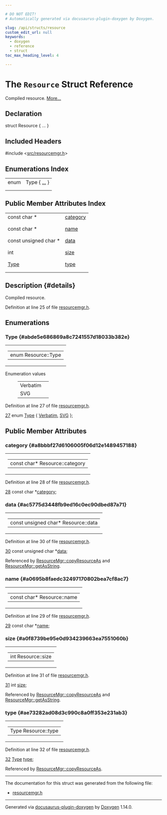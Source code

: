 ```yaml
---

# DO NOT EDIT!
# Automatically generated via docusaurus-plugin-doxygen by Doxygen.

slug: /api/structs/resource
custom_edit_url: null
keywords:
  - doxygen
  - reference
  - struct
toc_max_heading_level: 4

---
```


<div class="doxyPage">

# The `Resource` Struct Reference

Compiled resource. <a href="#details">More...</a>

## Declaration

<div class="doxyDeclaration">
struct Resource { ... }
</div>

## Included Headers

<div class="doxyIncludesList">#include &lt;<a href="/web-doxygen/docs/api/files/src/resourcemgr-h">src/resourcemgr.h</a>&gt;
</div>

## Enumerations Index

<table class="doxyMembersIndex">

<tr class="doxyMemberIndexItem">
<td class="doxyMemberIndexItemType" align="left" valign="top">enum</td>
<td class="doxyMemberIndexItemName" align="left" valign="top">Type { <a href="#abde5e686869a8c7241557d18033b382e">...</a> }</td>
</tr>
<tr class="doxyMemberIndexDescription">
<td class="doxyMemberIndexDescriptionLeft"></td>
<td class="doxyMemberIndexDescriptionRight">
</td>
</tr>
<tr class="doxyMemberIndexSeparator">
<td class="doxyMemberIndexSeparator" colspan="2"></td>
</tr>

</table>

## Public Member Attributes Index

<table class="doxyMembersIndex">

<tr class="doxyMemberIndexItem">
<td class="doxyMemberIndexItemType" align="left" valign="top">const char *</td>
<td class="doxyMemberIndexItemName" align="left" valign="top"><a href="#a8bbbf27d6106005f06d12e1489457188">category</a></td>
</tr>
<tr class="doxyMemberIndexDescription">
<td class="doxyMemberIndexDescriptionLeft"></td>
<td class="doxyMemberIndexDescriptionRight">
</td>
</tr>
<tr class="doxyMemberIndexSeparator">
<td class="doxyMemberIndexSeparator" colspan="2"></td>
</tr>

<tr class="doxyMemberIndexItem">
<td class="doxyMemberIndexItemType" align="left" valign="top">const char *</td>
<td class="doxyMemberIndexItemName" align="left" valign="top"><a href="#a0695b8faedc32497170802bea7cf8ac7">name</a></td>
</tr>
<tr class="doxyMemberIndexDescription">
<td class="doxyMemberIndexDescriptionLeft"></td>
<td class="doxyMemberIndexDescriptionRight">
</td>
</tr>
<tr class="doxyMemberIndexSeparator">
<td class="doxyMemberIndexSeparator" colspan="2"></td>
</tr>

<tr class="doxyMemberIndexItem">
<td class="doxyMemberIndexItemType" align="left" valign="top">const unsigned char *</td>
<td class="doxyMemberIndexItemName" align="left" valign="top"><a href="#ac5775d3448fb9ed16c0ec90dbed87a71">data</a></td>
</tr>
<tr class="doxyMemberIndexDescription">
<td class="doxyMemberIndexDescriptionLeft"></td>
<td class="doxyMemberIndexDescriptionRight">
</td>
</tr>
<tr class="doxyMemberIndexSeparator">
<td class="doxyMemberIndexSeparator" colspan="2"></td>
</tr>

<tr class="doxyMemberIndexItem">
<td class="doxyMemberIndexItemType" align="left" valign="top">int</td>
<td class="doxyMemberIndexItemName" align="left" valign="top"><a href="#a0f8739be95e0d934239663ea7551060b">size</a></td>
</tr>
<tr class="doxyMemberIndexDescription">
<td class="doxyMemberIndexDescriptionLeft"></td>
<td class="doxyMemberIndexDescriptionRight">
</td>
</tr>
<tr class="doxyMemberIndexSeparator">
<td class="doxyMemberIndexSeparator" colspan="2"></td>
</tr>

<tr class="doxyMemberIndexItem">
<td class="doxyMemberIndexItemType" align="left" valign="top"><a href="#abde5e686869a8c7241557d18033b382e">Type</a></td>
<td class="doxyMemberIndexItemName" align="left" valign="top"><a href="#ae73282ad08d3c990c8a0ff353e231ab3">type</a></td>
</tr>
<tr class="doxyMemberIndexDescription">
<td class="doxyMemberIndexDescriptionLeft"></td>
<td class="doxyMemberIndexDescriptionRight">
</td>
</tr>
<tr class="doxyMemberIndexSeparator">
<td class="doxyMemberIndexSeparator" colspan="2"></td>
</tr>

</table>

## Description {#details}

Compiled resource.

Definition at line 25 of file <a href="/web-doxygen/docs/api/files/src/resourcemgr-h">resourcemgr.h</a>.

<div class="doxySectionDef">

## Enumerations

### Type {#abde5e686869a8c7241557d18033b382e}

<div class="doxyMemberItem">
<div class="doxyMemberProto">
<table class="doxyMemberLabels">
<tr class="doxyMemberLabels">
<td class="doxyMemberLabelsLeft">
<table class="doxyMemberName">
<tr>
<td class="doxyMemberName">enum Resource::Type </td>
</tr>
</table>
</td>
</tr>
</table>
</div>
<div class="doxyMemberDoc">


<dl class="doxyEnumList">
<dt class="doxyEnumTableTitle">Enumeration values</dt>
<dd>
<table class="doxyEnumTable">

<tr class="doxyEnumItem">
<td class="doxyEnumItemName">Verbatim<a id="abde5e686869a8c7241557d18033b382eaf197aa4cab57b5ab94f906de74015e27"></a></td>
<td class="doxyEnumItemDescription"></td>
</tr>

<tr class="doxyEnumItem">
<td class="doxyEnumItemName">SVG<a id="abde5e686869a8c7241557d18033b382eabb7175dffd36169ed5e9dedf6e508bdf"></a></td>
<td class="doxyEnumItemDescription"></td>
</tr>

</table>
</dd>
</dl>

Definition at line 27 of file <a href="/web-doxygen/docs/api/files/src/resourcemgr-h">resourcemgr.h</a>.

<div class="doxyProgramListing">

<div class="doxyCodeLine"><span class="doxyLineNumber"><a href="#abde5e686869a8c7241557d18033b382eabb7175dffd36169ed5e9dedf6e508bdf">27</a></span><span class="doxyLineContent"><span class="doxyHighlight">  </span><span class="doxyHighlightKeyword">enum</span><span class="doxyHighlight"> <a href="#abde5e686869a8c7241557d18033b382e">Type</a> { <a href="#abde5e686869a8c7241557d18033b382eaf197aa4cab57b5ab94f906de74015e27">Verbatim</a>, <a href="#abde5e686869a8c7241557d18033b382eabb7175dffd36169ed5e9dedf6e508bdf">SVG</a> };</span></span></div>

</div>

</div>
</div>

</div>

<div class="doxySectionDef">

## Public Member Attributes

### category {#a8bbbf27d6106005f06d12e1489457188}

<div class="doxyMemberItem">
<div class="doxyMemberProto">
<table class="doxyMemberLabels">
<tr class="doxyMemberLabels">
<td class="doxyMemberLabelsLeft">
<table class="doxyMemberName">
<tr>
<td class="doxyMemberName">const char* Resource::category</td>
</tr>
</table>
</td>
</tr>
</table>
</div>
<div class="doxyMemberDoc">



Definition at line 28 of file <a href="/web-doxygen/docs/api/files/src/resourcemgr-h">resourcemgr.h</a>.

<div class="doxyProgramListing">

<div class="doxyCodeLine"><span class="doxyLineNumber"><a href="#a8bbbf27d6106005f06d12e1489457188">28</a></span><span class="doxyLineContent"><span class="doxyHighlight">  </span><span class="doxyHighlightKeyword">const</span><span class="doxyHighlight"> </span><span class="doxyHighlightKeywordType">char</span><span class="doxyHighlight"> *<a href="#a8bbbf27d6106005f06d12e1489457188">category</a>;</span></span></div>

</div>

</div>
</div>

### data {#ac5775d3448fb9ed16c0ec90dbed87a71}

<div class="doxyMemberItem">
<div class="doxyMemberProto">
<table class="doxyMemberLabels">
<tr class="doxyMemberLabels">
<td class="doxyMemberLabelsLeft">
<table class="doxyMemberName">
<tr>
<td class="doxyMemberName">const unsigned char* Resource::data</td>
</tr>
</table>
</td>
</tr>
</table>
</div>
<div class="doxyMemberDoc">



Definition at line 30 of file <a href="/web-doxygen/docs/api/files/src/resourcemgr-h">resourcemgr.h</a>.

<div class="doxyProgramListing">

<div class="doxyCodeLine"><span class="doxyLineNumber"><a href="#ac5775d3448fb9ed16c0ec90dbed87a71">30</a></span><span class="doxyLineContent"><span class="doxyHighlight">  </span><span class="doxyHighlightKeyword">const</span><span class="doxyHighlight"> </span><span class="doxyHighlightKeywordType">unsigned</span><span class="doxyHighlight"> </span><span class="doxyHighlightKeywordType">char</span><span class="doxyHighlight"> *<a href="#ac5775d3448fb9ed16c0ec90dbed87a71">data</a>;</span></span></div>

</div>


Referenced by <a href="/web-doxygen/docs/api/classes/resourcemgr/#ad396917a059d354b1ff240b9af3a006c">ResourceMgr::copyResourceAs</a> and <a href="/web-doxygen/docs/api/classes/resourcemgr/#aa60ef164e79a11cfa31de29221db11aa">ResourceMgr::getAsString</a>.
</div>
</div>

### name {#a0695b8faedc32497170802bea7cf8ac7}

<div class="doxyMemberItem">
<div class="doxyMemberProto">
<table class="doxyMemberLabels">
<tr class="doxyMemberLabels">
<td class="doxyMemberLabelsLeft">
<table class="doxyMemberName">
<tr>
<td class="doxyMemberName">const char* Resource::name</td>
</tr>
</table>
</td>
</tr>
</table>
</div>
<div class="doxyMemberDoc">



Definition at line 29 of file <a href="/web-doxygen/docs/api/files/src/resourcemgr-h">resourcemgr.h</a>.

<div class="doxyProgramListing">

<div class="doxyCodeLine"><span class="doxyLineNumber"><a href="#a0695b8faedc32497170802bea7cf8ac7">29</a></span><span class="doxyLineContent"><span class="doxyHighlight">  </span><span class="doxyHighlightKeyword">const</span><span class="doxyHighlight"> </span><span class="doxyHighlightKeywordType">char</span><span class="doxyHighlight"> *<a href="#a0695b8faedc32497170802bea7cf8ac7">name</a>;</span></span></div>

</div>

</div>
</div>

### size {#a0f8739be95e0d934239663ea7551060b}

<div class="doxyMemberItem">
<div class="doxyMemberProto">
<table class="doxyMemberLabels">
<tr class="doxyMemberLabels">
<td class="doxyMemberLabelsLeft">
<table class="doxyMemberName">
<tr>
<td class="doxyMemberName">int Resource::size</td>
</tr>
</table>
</td>
</tr>
</table>
</div>
<div class="doxyMemberDoc">



Definition at line 31 of file <a href="/web-doxygen/docs/api/files/src/resourcemgr-h">resourcemgr.h</a>.

<div class="doxyProgramListing">

<div class="doxyCodeLine"><span class="doxyLineNumber"><a href="#a0f8739be95e0d934239663ea7551060b">31</a></span><span class="doxyLineContent"><span class="doxyHighlight">  </span><span class="doxyHighlightKeywordType">int</span><span class="doxyHighlight"> <a href="#a0f8739be95e0d934239663ea7551060b">size</a>;</span></span></div>

</div>


Referenced by <a href="/web-doxygen/docs/api/classes/resourcemgr/#ad396917a059d354b1ff240b9af3a006c">ResourceMgr::copyResourceAs</a> and <a href="/web-doxygen/docs/api/classes/resourcemgr/#aa60ef164e79a11cfa31de29221db11aa">ResourceMgr::getAsString</a>.
</div>
</div>

### type {#ae73282ad08d3c990c8a0ff353e231ab3}

<div class="doxyMemberItem">
<div class="doxyMemberProto">
<table class="doxyMemberLabels">
<tr class="doxyMemberLabels">
<td class="doxyMemberLabelsLeft">
<table class="doxyMemberName">
<tr>
<td class="doxyMemberName">Type Resource::type</td>
</tr>
</table>
</td>
</tr>
</table>
</div>
<div class="doxyMemberDoc">



Definition at line 32 of file <a href="/web-doxygen/docs/api/files/src/resourcemgr-h">resourcemgr.h</a>.

<div class="doxyProgramListing">

<div class="doxyCodeLine"><span class="doxyLineNumber"><a href="#ae73282ad08d3c990c8a0ff353e231ab3">32</a></span><span class="doxyLineContent"><span class="doxyHighlight">  <a href="#abde5e686869a8c7241557d18033b382e">Type</a> <a href="#ae73282ad08d3c990c8a0ff353e231ab3">type</a>;</span></span></div>

</div>


Referenced by <a href="/web-doxygen/docs/api/classes/resourcemgr/#ad396917a059d354b1ff240b9af3a006c">ResourceMgr::copyResourceAs</a>.
</div>
</div>

</div>

<hr/>

The documentation for this struct was generated from the following file:

<ul>
<li><a href="/web-doxygen/docs/api/files/src/resourcemgr-h">resourcemgr.h</a></li>
</ul>

<hr/>

<p class="doxyGeneratedBy">Generated via <a href="https://github.com/xpack/docusaurus-plugin-doxygen">docusaurus-plugin-doxygen</a> by <a href="https://www.doxygen.nl">Doxygen</a> 1.14.0.</p>

</div>
